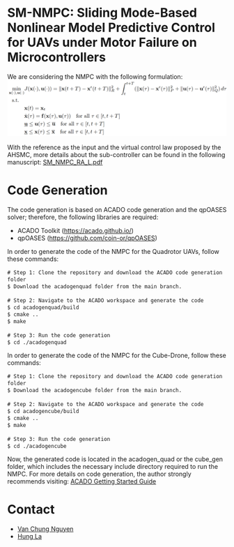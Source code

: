 # SM-NMPC: Sliding Mode-Based Nonlinear Model Predictive Control for UAVs under Motor Failure on Microcontrollers
We are considering the NMPC with the following formulation:
<img src="figures/formu1.png" width="1000">

With the reference as the input and the virtual control law proposed by the AHSMC, more details about the sub-controller can be found in the following manuscript:
[SM_NMPC_RA_L.pdf](https://github.com/user-attachments/files/19696574/SM_NMPC_RA_L.pdf)

# Code Generation
The code generation is based on ACADO code generation and the qpOASES solver; therefore, the following libraries are required:
- ACADO Toolkit (https://acado.github.io/)
- qpOASES (https://github.com/coin-or/qpOASES)

In order to generate the code of the NMPC for the Quadrotor UAVs, follow these commands:
```shell
# Step 1: Clone the repository and download the ACADO code generation folder
$ Download the acadogenquad folder from the main branch.

# Step 2: Navigate to the ACADO workspace and generate the code
$ cd acadogenquad/build
$ cmake ..
$ make

# Step 3: Run the code generation
$ cd ./acadogenquad
```

In order to generate the code of the NMPC for the Cube-Drone, follow these commands:
```shell
# Step 1: Clone the repository and download the ACADO code generation folder
$ Download the acadogencube folder from the main branch.

# Step 2: Navigate to the ACADO workspace and generate the code
$ cd acadogencube/build
$ cmake ..
$ make

# Step 3: Run the code generation
$ cd ./acadogencube
```

Now, the generated code is located in the acadogen_quad or the cube_gen folder, which includes the necessary include directory required to run the NMPC. For more details on code generation, the author strongly recommends visiting: [ACADO Getting Started Guide](https://docs.ros.org/en/kinetic/api/acado/html/sim_getting_started.html)

# Contact
- [Van Chung Nguyen](mailto:vanchungn@.unr.edu)
- [Hung La](mailto:hla@unr.edu)
